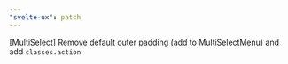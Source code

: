 ```yaml
---
"svelte-ux": patch
---
```


[MultiSelect] Remove default outer padding (add to MultiSelectMenu) and add `classes.action`
